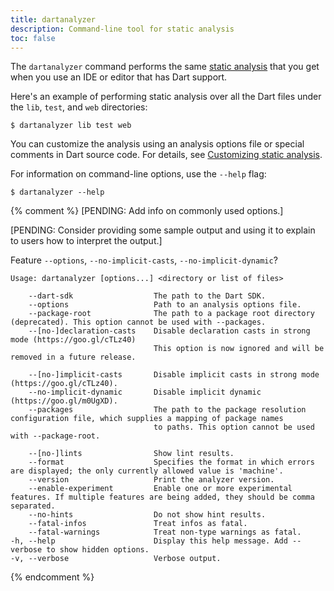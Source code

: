 ```yaml
---
title: dartanalyzer
description: Command-line tool for static analysis
toc: false
---
```


The `dartanalyzer` command performs the same [static analysis][]
that you get when you use an IDE or editor that has Dart support.

Here's an example of performing static analysis over all the Dart files
under the `lib`, `test`, and `web` directories:

```terminal
$ dartanalyzer lib test web
```

You can customize the analysis using an analysis options file
or special comments in Dart source code.
For details, see [Customizing static analysis][static analysis].

For information on command-line options, use the `--help` flag:

```terminal
$ dartanalyzer --help
```

[static analysis]: /guides/language/analysis-options

{% comment %}
[PENDING: Add info on commonly used options.]

[PENDING: Consider providing some sample output and
using it to explain to users how to interpret the output.]

Feature `--options`, `--no-implicit-casts`, `--no-implicit-dynamic`?

```
Usage: dartanalyzer [options...] <directory or list of files>

    --dart-sdk                  The path to the Dart SDK.
    --options                   Path to an analysis options file.
    --package-root              The path to a package root directory (deprecated). This option cannot be used with --packages.
    --[no-]declaration-casts    Disable declaration casts in strong mode (https://goo.gl/cTLz40)
                                This option is now ignored and will be removed in a future release.

    --[no-]implicit-casts       Disable implicit casts in strong mode (https://goo.gl/cTLz40).
    --no-implicit-dynamic       Disable implicit dynamic (https://goo.gl/m0UgXD).
    --packages                  The path to the package resolution configuration file, which supplies a mapping of package names
                                to paths. This option cannot be used with --package-root.

    --[no-]lints                Show lint results.
    --format                    Specifies the format in which errors are displayed; the only currently allowed value is 'machine'.
    --version                   Print the analyzer version.
    --enable-experiment         Enable one or more experimental features. If multiple features are being added, they should be comma separated.
    --no-hints                  Do not show hint results.
    --fatal-infos               Treat infos as fatal.
    --fatal-warnings            Treat non-type warnings as fatal.
-h, --help                      Display this help message. Add --verbose to show hidden options.
-v, --verbose                   Verbose output.
```
{% endcomment %}
